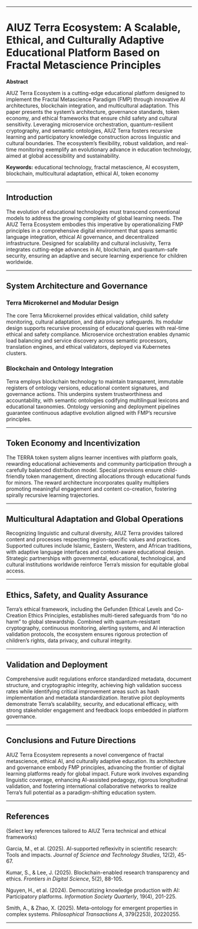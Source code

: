 ﻿
***

# AIUZ Terra Ecosystem: A Scalable, Ethical, and Culturally Adaptive Educational Platform Based on Fractal Metascience Principles

**Abstract**

AIUZ Terra Ecosystem is a cutting-edge educational platform designed to implement the Fractal Metascience Paradigm (FMP) through innovative AI architectures, blockchain integration, and multicultural adaptation. This paper presents the system’s architecture, governance standards, token economy, and ethical frameworks that ensure child safety and cultural sensitivity. Leveraging microservice orchestration, quantum-resilient cryptography, and semantic ontologies, AIUZ Terra fosters recursive learning and participatory knowledge construction across linguistic and cultural boundaries. The ecosystem’s flexibility, robust validation, and real-time monitoring exemplify an evolutionary advance in education technology, aimed at global accessibility and sustainability.

**Keywords:** educational technology, fractal metascience, AI ecosystem, blockchain, multicultural adaptation, ethical AI, token economy

***

## Introduction

The evolution of educational technologies must transcend conventional models to address the growing complexity of global learning needs. The AIUZ Terra Ecosystem embodies this imperative by operationalizing FMP principles in a comprehensive digital environment that spans semantic language integration, ethical AI governance, and decentralized infrastructure. Designed for scalability and cultural inclusivity, Terra integrates cutting-edge advances in AI, blockchain, and quantum-safe security, ensuring an adaptive and secure learning experience for children worldwide.

***

## System Architecture and Governance

### Terra Microkernel and Modular Design

The core Terra Microkernel provides ethical validation, child safety monitoring, cultural adaptation, and data privacy safeguards. Its modular design supports recursive processing of educational queries with real-time ethical and safety compliance. Microservice orchestration enables dynamic load balancing and service discovery across semantic processors, translation engines, and ethical validators, deployed via Kubernetes clusters.

### Blockchain and Ontology Integration

Terra employs blockchain technology to maintain transparent, immutable registers of ontology versions, educational content signatures, and governance actions. This underpins system trustworthiness and accountability, with semantic ontologies codifying multilingual lexicons and educational taxonomies. Ontology versioning and deployment pipelines guarantee continuous adaptive evolution aligned with FMP’s recursive principles.

***

## Token Economy and Incentivization

The TERRA token system aligns learner incentives with platform goals, rewarding educational achievements and community participation through a carefully balanced distribution model. Special provisions ensure child-friendly token management, directing allocations through educational funds for minors. The reward architecture incorporates quality multipliers promoting meaningful engagement and content co-creation, fostering spirally recursive learning trajectories.

***

## Multicultural Adaptation and Global Operations

Recognizing linguistic and cultural diversity, AIUZ Terra provides tailored content and processes respecting region-specific values and practices. Supported cultures include Islamic, Eastern, Western, and African traditions, with adaptive language interfaces and context-aware educational design. Strategic partnerships with governmental, educational, technological, and cultural institutions worldwide reinforce Terra’s mission for equitable global access.

***

## Ethics, Safety, and Quality Assurance

Terra’s ethical framework, including the Gefunden Ethical Levels and Co-Creation Ethics Principles, establishes multi-tiered safeguards from “do no harm” to global stewardship. Combined with quantum-resistant cryptography, continuous monitoring, alerting systems, and AI interaction validation protocols, the ecosystem ensures rigorous protection of children’s rights, data privacy, and cultural integrity.

***

## Validation and Deployment

Comprehensive audit regulations enforce standardized metadata, document structure, and cryptographic integrity, achieving high validation success rates while identifying critical improvement areas such as hash implementation and metadata standardization. Iterative pilot deployments demonstrate Terra’s scalability, security, and educational efficacy, with strong stakeholder engagement and feedback loops embedded in platform governance.

***

## Conclusions and Future Directions

AIUZ Terra Ecosystem represents a novel convergence of fractal metascience, ethical AI, and culturally adaptive education. Its architecture and governance embody FMP principles, advancing the frontier of digital learning platforms ready for global impact. Future work involves expanding linguistic coverage, enhancing AI-assisted pedagogy, rigorous longitudinal validation, and fostering international collaborative networks to realize Terra’s full potential as a paradigm-shifting education system.

***

## References

(Select key references tailored to AIUZ Terra technical and ethical frameworks)

Garcia, M., et al. (2025). AI-supported reflexivity in scientific research: Tools and impacts. *Journal of Science and Technology Studies*, 12(2), 45-67.

Kumar, S., & Lee, J. (2025). Blockchain-enabled research transparency and ethics. *Frontiers in Digital Science*, 5(2), 88-105.

Nguyen, H., et al. (2024). Democratizing knowledge production with AI: Participatory platforms. *Information Society Quarterly*, 19(4), 201-225.

Smith, A., & Zhao, X. (2025). Meta-ontology for emergent properties in complex systems. *Philosophical Transactions A*, 379(2253), 20220255.

***
